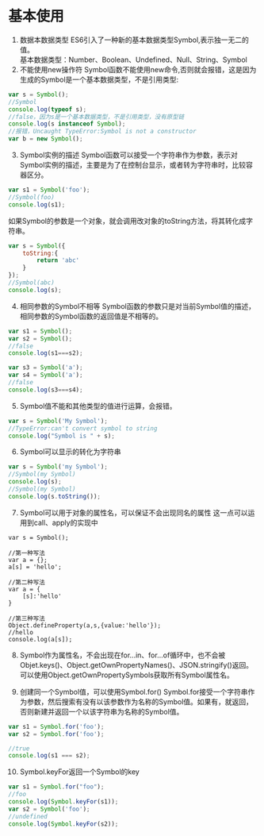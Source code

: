 <!--
 * @Description: 
 * @Author: johe.huang
 * @Date: 2020-04-11 14:56:57
 -->
# 基本使用
1. 数据本数据类型
ES6引入了一种新的基本数据类型Symbol,表示独一无二的值。  
基本数据类型：Number、Boolean、Undefined、Null、String、Symbol
2. 不能使用new操作符
Symbol函数不能使用new命令,否则就会报错，这是因为生成的Symbol是一个基本数据类型，不是引用类型:
```javascript
var s = Symbol();
//Symbol
console.log(typeof s);
//false，因为s是一个基本数据类型，不是引用类型，没有原型链
console.log(s instanceof Symbol);
//报错，Uncaught TypeError:Symbol is not a constructor
var b = new Symbol();
```
3. Symbol实例的描述
Symbol函数可以接受一个字符串作为参数，表示对Symbol实例的描述，主要是为了在控制台显示，或者转为字符串时，比较容器区分。
```javascript
var s1 = Symbol('foo');
//Symbol(foo)
console.log(s1);
```
如果Symbol的参数是一个对象，就会调用改对象的toString方法，将其转化成字符串。
```javascript
var s = Symbol({
    toString:{
        return 'abc'
    }
});
//Symbol(abc)
console.log(s);
```
4. 相同参数的Symbol不相等
Symbol函数的参数只是对当前Symbol值的描述，相同参数的Symbol函数的返回值是不相等的。
```javascript
var s1 = Symbol();
var s2 = Symbol();
//false
console.log(s1===s2);

var s3 = Symbol('a');
var s4 = Symbol('a');
//false
console.log(s3===s4);

```
5. Symbol值不能和其他类型的值进行运算，会报错。
```javascript
var s = Symbol('My Symbol');
//TypeError:can't convert symbol to string
console.log("Symbol is " + s);
```
6. Symbol可以显示的转化为字符串
```javascript
var s = Symbol('my Symbol');
//Symbol(my Symbol)
console.log(s);
//Symbol(my Symbol)
console.log(s.toString());
```
7. Symbol可以用于对象的属性名，可以保证不会出现同名的属性
这一点可以运用到call、apply的实现中
```
var s = Symbol();

//第一种写法
var a = {};
a[s] = 'hello';

//第二种写法
var a = {
    [s]:'hello'
}

//第三种写法
Object.defineProperty(a,s,{value:'hello'});
//hello
console.log(a[s]);
```
8. Symbol作为属性名，不会出现在for...in、for...of循环中，也不会被Objet.keys()、Object.getOwnPropertyNames()、JSON.stringify()返回。可以使用Object.getOwnPropertySymbols获取所有Symbol属性名。

9. 创建同一个Symbol值，可以使用Symbol.for()
Symbol.for接受一个字符串作为参数，然后搜索有没有以该参数作为名称的Symbol值。如果有，就返回，否则新建并返回一个以该字符串为名称的Symbol值。
```javascript
var s1 = Symbol.for('foo');
var s2 = Symbol.for('foo');

//true
console.log(s1 === s2);

```
10. Symbol.keyFor返回一个Symbol的key
```javascript
var s1 = Symbol.for("foo");
//foo
console.log(Symbol.keyFor(s1));
var s2 = Symbol('foo');
//undefined
console.log(Symbol.keyFor(s2));
```